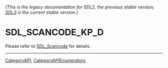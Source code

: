 ###### (This is the legacy documentation for SDL2, the previous stable version; [SDL3](https://wiki.libsdl.org/SDL3/) is the current stable version.)
# SDL_SCANCODE_KP_D

Please refer to [SDL_Scancode](SDL_Scancode) for details.

----
[CategoryAPI](CategoryAPI), [CategoryAPIEnumerators](CategoryAPIEnumerators)

